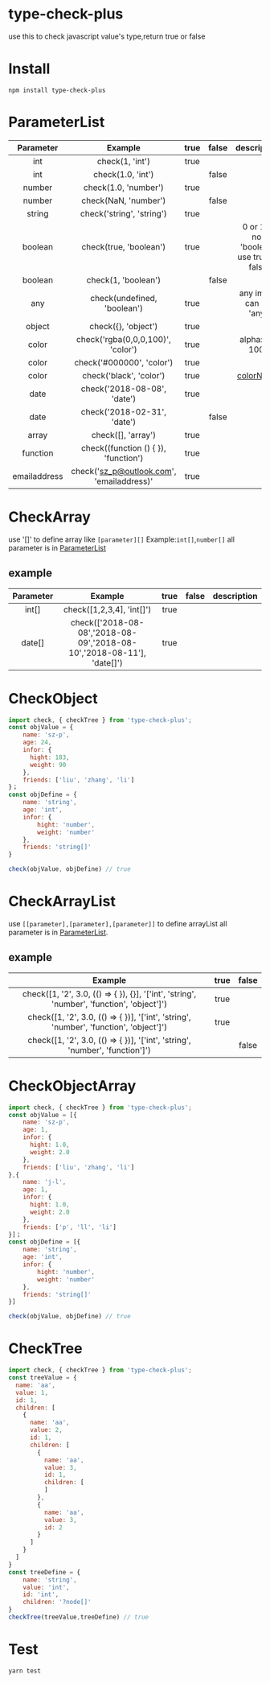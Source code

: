 # type-check-plus
use this to check javascript value's type,return true or false

# Install
```shell
npm install type-check-plus
```

# ParameterList
|Parameter|Example|true|false|description|
|:---:|:---:|:---:|:---:|:---:|
|int|check(1, 'int')|true|||
|int|check(1.0, 'int')||false||
|number|check(1.0, 'number')|true|||
|number|check(NaN, 'number')||false||
|string|check('string', 'string')|true|||
|boolean|check(true, 'boolean')|true|| 0 or 1 is not 'boolean' use true or false|
|boolean|check(1, 'boolean')||false||
|any|check(undefined, 'boolean')|true||any imput can be 'any'|
|object|check({}, 'object')|true||
|color|check('rgba(0,0,0,100)', 'color')|true||alpha:[0-100]|
|color|check('#000000', 'color')|true||
|color|check('black', 'color')|true||[colorName](http://www.w3school.com.cn/cssref/css_colorsfull.asp)|
|date|check('2018-08-08', 'date')|true||
|date|check('2018-02-31', 'date')||false|
|array|check([], 'array')|true||
|function|check((function () { }), 'function')|true||
|emailaddress|check('sz_p@outlook.com', 'emailaddress)'|true||

# CheckArray
use '[]' to define array like `[parameter][]` Example:`int[]`,`number[]` all parameter is in [ParameterList](#ParameterList)
## example
|Parameter|Example|true|false|description|
|:---:|:---:|:---:|:---:|:---:|
|int[]|check([1,2,3,4], 'int[]')|true|||
|date[]|check(['2018-08-08','2018-08-09','2018-08-10','2018-08-11'], 'date[]')|true|||

# CheckObject
```javascript
import check, { checkTree } from 'type-check-plus';
const objValue = {
    name: 'sz-p',
    age: 24,
    infor: {
      hight: 183,
      weight: 90
    },
    friends: ['liu', 'zhang', 'li']
}；
const objDefine = {
    name: 'string',
    age: 'int',
    infor: {
        hight: 'number',
        weight: 'number'
    },
    friends: 'string[]'
}

check(objValue, objDefine) // true
```

# CheckArrayList
use `[[parameter],[parameter],[parameter]]` to define arrayList all parameter is in [ParameterList](#ParameterList).
## example
|Example|true|false|
|:---:|:---:|:---:|
|check([1, '2', 3.0, (() => { }), {}], '['int', 'string', 'number', 'function', 'object']')|true||
|check([1, '2', 3.0, (() => { })], '['int', 'string', 'number', 'function', 'object']')|true||
|check([1, '2', 3.0, (() => { })], '['int', 'string', 'number', 'function']')||false|

# CheckObjectArray
```javascript
import check, { checkTree } from 'type-check-plus';
const objValue = [{
    name: 'sz-p',
    age: 1,
    infor: {
      hight: 1.0,
      weight: 2.0
    },
    friends: ['liu', 'zhang', 'li']
},{
    name: 'j-l',
    age: 1,
    infor: {
      hight: 1.0,
      weight: 2.0
    },
    friends: ['p', 'll', 'li']
}]；
const objDefine = [{
    name: 'string',
    age: 'int',
    infor: {
        hight: 'number',
        weight: 'number'
    },
    friends: 'string[]'
}]

check(objValue, objDefine) // true
```
# CheckTree
```javascript
import check, { checkTree } from 'type-check-plus';
const treeValue = {
  name: 'aa',
  value: 1,
  id: 1,
  children: [
    {
      name: 'aa',
      value: 2,
      id: 1,
      children: [
        {
          name: 'aa',
          value: 3,
          id: 1,
          children: [
          ]
        },
        {
          name: 'aa',
          value: 3,
          id: 2
        }
      ]
    }
  ]
}
const treeDefine = {
    name: 'string',
    value: 'int',
    id: 'int',
    children: '?node[]'
}
checkTree(treeValue,treeDefine) // true
```

# Test
```shell
yarn test
```